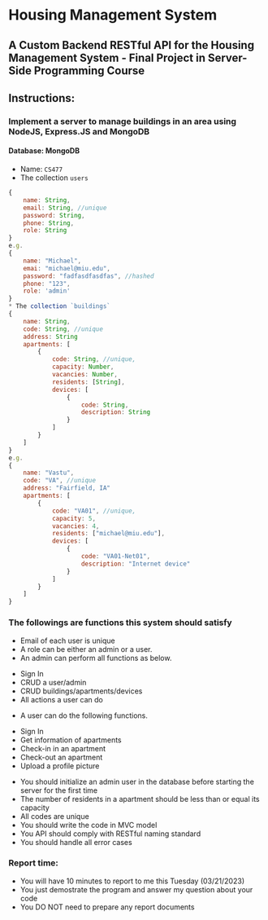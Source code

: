 # Housing Management System
## A Custom Backend RESTful API for the Housing Management System - Final Project in Server-Side Programming Course
## Instructions:
### Implement a server to manage buildings in an area using NodeJS, Express.JS and MongoDB
#### Database: MongoDB
* Name: `CS477`
* The collection `users`
```JavaScript
{
    name: String,
    email: String, //unique
    password: String,
    phone: String,
    role: String
}
e.g.
{
    name: "Michael",
    emai: "michael@miu.edu",
    password: "fadfasdfasdfas", //hashed
    phone: "123",
    role: 'admin'
}
* The collection `buildings`
{
    name: String,
    code: String, //unique
    address: String
    apartments: [
        {
            code: String, //unique,
            capacity: Number,
            vacancies: Number,
            residents: [String],
            devices: [
                {
                    code: String,
                    description: String
                }
            ]
        }
    ]
}
e.g.
{
    name: "Vastu",
    code: "VA", //unique
    address: "Fairfield, IA"
    apartments: [
        {
            code: "VA01", //unique,
            capacity: 5,
            vacancies: 4,
            residents: ["michael@miu.edu"],
            devices: [
                {
                    code: "VA01-Net01",
                    description: "Internet device"
                }
            ]
        }
    ]
}
```
### The followings are functions this system should satisfy
* Email of each user is unique
* A role can be either an admin or a user. 
* An admin can perform all functions as below.
- Sign In
- CRUD a user/admin
- CRUD buildings/apartments/devices
- All actions a user can do
* A user can do the following functions.
- Sign In
- Get information of apartments
- Check-in in an apartment
- Check-out an apartment
- Upload a profile picture
* You should initialize an admin user in the database before starting the server for the first time
* The number of residents in a apartment should be less than or equal its capacity
* All codes are unique
* You should write the code in MVC model
* You API should comply with RESTful naming standard
* You should handle all error cases
### Report time: 
* You will have 10 minutes to report to me this Tuesday (03/21/2023)
* You just demostrate the program and answer my question about your code
* You DO NOT need to prepare any report documents
